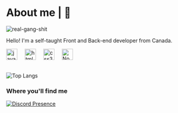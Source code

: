 # About me | 👋

![real-gang-shit](https://github.com/wayram/wayram/assets/108154600/d8c0fb9d-f19c-4f82-b16e-2241d7a388d7)

Hello! I'm a self-taught Front and Back-end developer from Canada.

<div align="left">
  <img src="https://cdn.jsdelivr.net/gh/devicons/devicon/icons/javascript/javascript-original.svg" height="30" alt="javascript logo"  />
  <img width="12" />
  <img src="https://cdn.jsdelivr.net/gh/devicons/devicon/icons/html5/html5-original.svg" height="30" alt="html5 logo"  />
  <img width="12" />
  <img src="https://cdn.jsdelivr.net/gh/devicons/devicon/icons/css3/css3-original.svg" height="30" alt="css3 logo"  />
  <img width="12" />
  <img src="https://cdn.jsdelivr.net/gh/devicons/devicon/icons/nodejs/nodejs-original.svg" height="30" alt="Node.js logo" />
  <img width="12" />
</div>

<br>

![Top Langs](https://github-readme-stats.vercel.app/api/top-langs/?username=wayram&hide=TeX&layout=compact&theme=transparent&hide_border=false)

### Where you'll find me
[![Discord Presence](https://lanyard.cnrad.dev/api/723922661570248756)](https://discord.com/users/723922661570248756)
###
